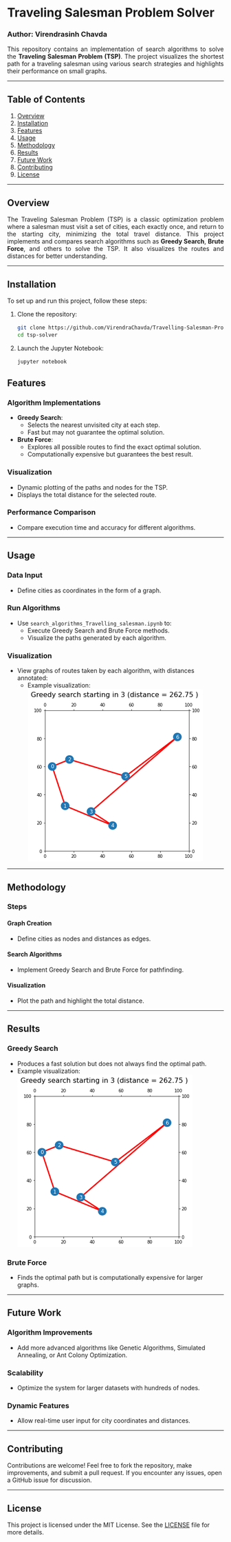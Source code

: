 # Traveling Salesman Problem Solver
### Author: Virendrasinh Chavda

<p align="justify">
This repository contains an implementation of search algorithms to solve the <strong>Traveling Salesman Problem (TSP)</strong>. The project visualizes the shortest path for a traveling salesman using various search strategies and highlights their performance on small graphs.
</p>

---

## Table of Contents
1. [Overview](#overview)
2. [Installation](#installation)
3. [Features](#features)
4. [Usage](#usage)
5. [Methodology](#methodology)
6. [Results](#results)
7. [Future Work](#future-work)
8. [Contributing](#contributing)
9. [License](#license)

---

## Overview

<p align="justify">
The Traveling Salesman Problem (TSP) is a classic optimization problem where a salesman must visit a set of cities, each exactly once, and return to the starting city, minimizing the total travel distance. This project implements and compares search algorithms such as <strong>Greedy Search</strong>, <strong>Brute Force</strong>, and others to solve the TSP. It also visualizes the routes and distances for better understanding.
</p>

---

## Installation

To set up and run this project, follow these steps:

1. Clone the repository:
   ```bash
   git clone https://github.com/VirendraChavda/Travelling-Salesman-Problem.git
   cd tsp-solver
   ```
2. Launch the Jupyter Notebook:
   ```bash
   jupyter notebook
   ```

## Features

### Algorithm Implementations
- <strong>Greedy Search</strong>:
  - Selects the nearest unvisited city at each step.
  - Fast but may not guarantee the optimal solution.
- <strong>Brute Force</strong>:
  - Explores all possible routes to find the exact optimal solution.
  - Computationally expensive but guarantees the best result.

### Visualization
- Dynamic plotting of the paths and nodes for the TSP.
- Displays the total distance for the selected route.

### Performance Comparison
- Compare execution time and accuracy for different algorithms.

---

## Usage

### Data Input
- Define cities as coordinates in the form of a graph.

### Run Algorithms
- Use `search_algorithms_Travelling_salesman.ipynb` to:
  - Execute Greedy Search and Brute Force methods.
  - Visualize the paths generated by each algorithm.

### Visualization
- View graphs of routes taken by each algorithm, with distances annotated:
  - Example visualization:  
    ![Example Visualization](./tsp.png)

---

## Methodology

### Steps

#### Graph Creation
- Define cities as nodes and distances as edges.

#### Search Algorithms
- Implement Greedy Search and Brute Force for pathfinding.

#### Visualization
- Plot the path and highlight the total distance.

---

## Results

### Greedy Search
- Produces a fast solution but does not always find the optimal path.
- Example visualization:  
  ![Greedy Search Result](./tsp.png)

### Brute Force
- Finds the optimal path but is computationally expensive for larger graphs.

---

## Future Work

### Algorithm Improvements
- Add more advanced algorithms like Genetic Algorithms, Simulated Annealing, or Ant Colony Optimization.

### Scalability
- Optimize the system for larger datasets with hundreds of nodes.

### Dynamic Features
- Allow real-time user input for city coordinates and distances.

---

## Contributing

Contributions are welcome! Feel free to fork the repository, make improvements, and submit a pull request. If you encounter any issues, open a GitHub issue for discussion.

---

## License

This project is licensed under the MIT License. See the [LICENSE](./LICENSE) file for more details.
